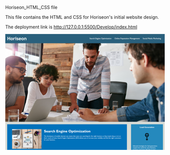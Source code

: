 Horiseon_HTML_CSS file

This file contains the HTML and CSS for Horiseon's initial website design.

The deployment link is 
http://127.0.0.1:5500/Develop/index.html

![Screenshot of website](HTML_CSS_Files/assets/images/HoriseonScreenshot.png)

